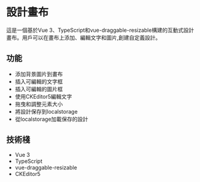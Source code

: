 # 設計畫布

這是一個基於Vue 3、TypeScript和vue-draggable-resizable構建的互動式設計畫布。用戶可以在畫布上添加、編輯文字和圖片,創建自定義設計。

## 功能

- 添加背景圖片到畫布
- 插入可編輯的文字框
- 插入可編輯的圖片框
- 使用CKEditor5編輯文字
- 拖曳和調整元素大小
- 將設計保存到localstorage
- 從localstorage加載保存的設計

## 技術棧

- Vue 3
- TypeScript
- vue-draggable-resizable
- CKEditor5